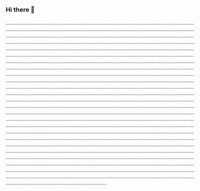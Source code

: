 ### Hi there 👋

..............................................................................................................................................................................................................................................................................................................................................................................................................................................................................................................................................................................................................................................................................................................................................................................................................................................................................................................................................................................................................................................................................................................................................................................................................................................................................................................................................................................................................................................................................................................................................................................................................................................................................................................................................................................................................................................................................................................................................................................................................................................................................................................................................................................................................................................................................................................................................................................................................................................................................................................................................................................................................................................................................................................................................................................................................................................................................................................................................................................................................................................................................................................................................................................................................................................................................................